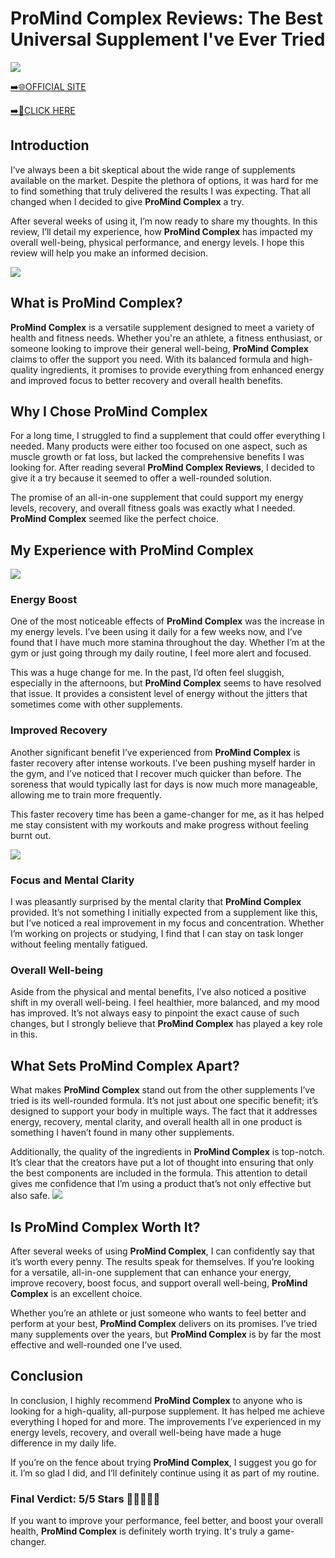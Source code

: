 # ProMind Complex Reviews: The Best Universal Supplement I've Ever Tried

[![](https://static.vecteezy.com/system/resources/thumbnails/019/896/014/small/buy-now-gradient-button-with-cart-symbol-buy-now-illustration-png.png)](https://edetoop.top/lander/sugarpreland-1/promind.html) 

[➡️🌐OFFICIAL SITE](https://edetoop.top/lander/sugarpreland-1/promind.html) 

[➡️🔗CLICK HERE](https://edetoop.top/lander/sugarpreland-1/promind.html) 


## Introduction

I’ve always been a bit skeptical about the wide range of supplements available on the market. Despite the plethora of options, it was hard for me to find something that truly delivered the results I was expecting. That all changed when I decided to give **ProMind Complex** a try.

After several weeks of using it, I’m now ready to share my thoughts. In this review, I’ll detail my experience, how **ProMind Complex** has impacted my overall well-being, physical performance, and energy levels. I hope this review will help you make an informed decision. 

[![](https://wallpapers.com/images/hd/red-order-now-button-udg4jcj4arvn8b0n-2.png)](https://edetoop.top/lander/sugarpreland-1/promind.html)  

## What is ProMind Complex?

**ProMind Complex** is a versatile supplement designed to meet a variety of health and fitness needs. Whether you're an athlete, a fitness enthusiast, or someone looking to improve their general well-being, **ProMind Complex** claims to offer the support you need. With its balanced formula and high-quality ingredients, it promises to provide everything from enhanced energy and improved focus to better recovery and overall health benefits.

## Why I Chose ProMind Complex

For a long time, I struggled to find a supplement that could offer everything I needed. Many products were either too focused on one aspect, such as muscle growth or fat loss, but lacked the comprehensive benefits I was looking for. After reading several **ProMind Complex Reviews**, I decided to give it a try because it seemed to offer a well-rounded solution.

The promise of an all-in-one supplement that could support my energy levels, recovery, and overall fitness goals was exactly what I needed. **ProMind Complex** seemed like the perfect choice.

## My Experience with ProMind Complex

[![](https://static.vecteezy.com/system/resources/thumbnails/019/896/014/small/buy-now-gradient-button-with-cart-symbol-buy-now-illustration-png.png)](https://edetoop.top/lander/sugarpreland-1/promind.html)

### Energy Boost

One of the most noticeable effects of **ProMind Complex** was the increase in my energy levels. I’ve been using it daily for a few weeks now, and I’ve found that I have much more stamina throughout the day. Whether I’m at the gym or just going through my daily routine, I feel more alert and focused.

This was a huge change for me. In the past, I’d often feel sluggish, especially in the afternoons, but **ProMind Complex** seems to have resolved that issue. It provides a consistent level of energy without the jitters that sometimes come with other supplements.

### Improved Recovery

Another significant benefit I’ve experienced from **ProMind Complex** is faster recovery after intense workouts. I’ve been pushing myself harder in the gym, and I’ve noticed that I recover much quicker than before. The soreness that would typically last for days is now much more manageable, allowing me to train more frequently.

This faster recovery time has been a game-changer for me, as it has helped me stay consistent with my workouts and make progress without feeling burnt out.

[![](https://wallpapers.com/images/hd/red-order-now-button-udg4jcj4arvn8b0n-2.png)](https://edetoop.top/lander/sugarpreland-1/promind.html)  

### Focus and Mental Clarity

I was pleasantly surprised by the mental clarity that **ProMind Complex** provided. It’s not something I initially expected from a supplement like this, but I’ve noticed a real improvement in my focus and concentration. Whether I’m working on projects or studying, I find that I can stay on task longer without feeling mentally fatigued.

### Overall Well-being

Aside from the physical and mental benefits, I’ve also noticed a positive shift in my overall well-being. I feel healthier, more balanced, and my mood has improved. It’s not always easy to pinpoint the exact cause of such changes, but I strongly believe that **ProMind Complex** has played a key role in this.

## What Sets ProMind Complex Apart?

What makes **ProMind Complex** stand out from the other supplements I’ve tried is its well-rounded formula. It’s not just about one specific benefit; it’s designed to support your body in multiple ways. The fact that it addresses energy, recovery, mental clarity, and overall health all in one product is something I haven’t found in many other supplements.

Additionally, the quality of the ingredients in **ProMind Complex** is top-notch. It’s clear that the creators have put a lot of thought into ensuring that only the best components are included in the formula. This attention to detail gives me confidence that I’m using a product that’s not only effective but also safe.
[![](https://static.vecteezy.com/system/resources/thumbnails/019/896/014/small/buy-now-gradient-button-with-cart-symbol-buy-now-illustration-png.png)](https://edetoop.top/lander/sugarpreland-1/promind.html)
## Is ProMind Complex Worth It?

After several weeks of using **ProMind Complex**, I can confidently say that it’s worth every penny. The results speak for themselves. If you’re looking for a versatile, all-in-one supplement that can enhance your energy, improve recovery, boost focus, and support overall well-being, **ProMind Complex** is an excellent choice.

Whether you’re an athlete or just someone who wants to feel better and perform at your best, **ProMind Complex** delivers on its promises. I’ve tried many supplements over the years, but **ProMind Complex** is by far the most effective and well-rounded one I’ve used.

## Conclusion

In conclusion, I highly recommend **ProMind Complex** to anyone who is looking for a high-quality, all-purpose supplement. It has helped me achieve everything I hoped for and more. The improvements I’ve experienced in my energy levels, recovery, and overall well-being have made a huge difference in my daily life.

If you’re on the fence about trying **ProMind Complex**, I suggest you go for it. I’m so glad I did, and I’ll definitely continue using it as part of my routine.

### Final Verdict: 5/5 Stars 🌟🌟🌟🌟🌟

If you want to improve your performance, feel better, and boost your overall health, **ProMind Complex** is definitely worth trying. It's truly a game-changer.
